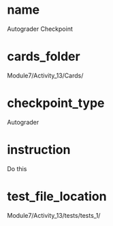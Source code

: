 # name
Autograder Checkpoint        

# cards_folder
Module7/Activity_13/Cards/

# checkpoint_type
Autograder

# instruction
Do this     

# test_file_location
Module7/Activity_13/tests/tests_1/